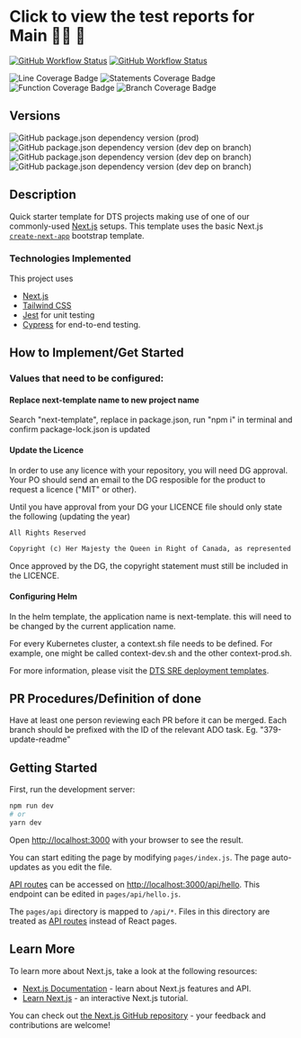 # Click to view the test reports for Main 👩‍🔬 🧪

[![GitHub Workflow Status](https://img.shields.io/github/workflow/status/DTS-STN/next-template/E2E%20Test?label=E2E)](https://dts-stn.github.io/next-template/main/coverage/e2e-report)
[![GitHub Workflow Status](https://img.shields.io/github/workflow/status/DTS-STN/next-template/Lint%20and%20Test?label=Lint%20and%20Unit)](https://dts-stn.github.io/next-template/main/coverage/lcov-report)

![Line Coverage Badge](https://img.shields.io/badge/dynamic/json?label=Line%20Coverage&query=%24.total.lines.pct&suffix=%25&url=https%3A%2F%2Fdts-stn.github.io%2Fnext-template%2Frefs%2Fheads%2Fmain%2Fcoverage%2Fcoverage-summary.json)
![Statements Coverage Badge](https://img.shields.io/badge/dynamic/json?label=Statement%20Coverage&query=%24.total.statements.pct&suffix=%25&url=https%3A%2F%2Fdts-stn.github.io%2Fnext-template%2Frefs%2Fheads%2Fmain%2Fcoverage%2Fcoverage-summary.json)
![Function Coverage Badge](https://img.shields.io/badge/dynamic/json?label=Function%20Coverage&query=%24.total.functions.pct&suffix=%25&url=https%3A%2F%2Fdts-stn.github.io%2Fnext-template%2Frefs%2Fheads%2Fmain%2Fcoverage%2Fcoverage-summary.json)
![Branch Coverage Badge](https://img.shields.io/badge/dynamic/json?label=Branch%20Coverage&query=%24.total.branches.pct&suffix=%25&url=https%3A%2F%2Fdts-stn.github.io%2Fnext-template%2Frefs%2Fheads%2Fmain%2Fcoverage%2Fcoverage-summary.json)

## Versions

![GitHub package.json dependency version (prod)](https://img.shields.io/github/package-json/dependency-version/DTS-STN/next-template/next)
![GitHub package.json dependency version (dev dep on branch)](https://img.shields.io/github/package-json/dependency-version/DTS-STN/next-template/dev/tailwindcss)
![GitHub package.json dependency version (dev dep on branch)](https://img.shields.io/github/package-json/dependency-version/DTS-STN/next-template/dev/jest)
![GitHub package.json dependency version (dev dep on branch)](https://img.shields.io/github/package-json/dependency-version/DTS-STN/next-template/dev/cypress)

## Description

Quick starter template for DTS projects making use of one of our commonly-used [Next.js](https://nextjs.org/) setups.
This template uses the basic Next.js [`create-next-app`](https://github.com/vercel/next.js/tree/canary/packages/create-next-app) bootstrap template.

### Technologies Implemented

This project uses

- [Next.js](https://nextjs.org/)
- [Tailwind CSS](https://tailwindcss.com/)
- [Jest](https://jestjs.io/) for unit testing
- [Cypress](https://www.cypress.io/) for end-to-end testing.

## How to Implement/Get Started

### Values that need to be configured:

#### Replace next-template name to new project name

Search "next-template", replace in package.json, run "npm i" in terminal and confirm package-lock.json is updated

#### Update the Licence

In order to use any licence with your repository, you will need DG approval. Your PO should send an email to the DG resposible for the product to request a licence ("MIT" or other).

Until you have approval from your DG your LICENCE file should only state the following (updating the year)

```md
All Rights Reserved

Copyright (c) Her Majesty the Queen in Right of Canada, as represented by the Employment and Social Development Canada, 2021
```

Once approved by the DG, the copyright statement must still be included in the LICENCE.

#### Configuring Helm

In the helm template, the application name is next-template. this will need to be changed by the current application name.

For every Kubernetes cluster, a context.sh file needs to be defined. For example, one might be called context-dev.sh and the other context-prod.sh.

For more information, please visit the [DTS SRE deployment templates](https://github.com/DTS-STN/dts-sre-deployment-templates/tree/main/kubernetes-helm-template).

## PR Procedures/Definition of done

Have at least one person reviewing each PR before it can be merged. Each branch should be prefixed with the ID of the relevant ADO task. Eg. "379-update-readme"

## Getting Started

First, run the development server:

```bash
npm run dev
# or
yarn dev
```

Open [http://localhost:3000](http://localhost:3000) with your browser to see the result.

You can start editing the page by modifying `pages/index.js`. The page auto-updates as you edit the file.

[API routes](https://nextjs.org/docs/api-routes/introduction) can be accessed on [http://localhost:3000/api/hello](http://localhost:3000/api/hello). This endpoint can be edited in `pages/api/hello.js`.

The `pages/api` directory is mapped to `/api/*`. Files in this directory are treated as [API routes](https://nextjs.org/docs/api-routes/introduction) instead of React pages.

## Learn More

To learn more about Next.js, take a look at the following resources:

- [Next.js Documentation](https://nextjs.org/docs) - learn about Next.js features and API.
- [Learn Next.js](https://nextjs.org/learn) - an interactive Next.js tutorial.

You can check out [the Next.js GitHub repository](https://github.com/vercel/next.js/) - your feedback and contributions are welcome!
